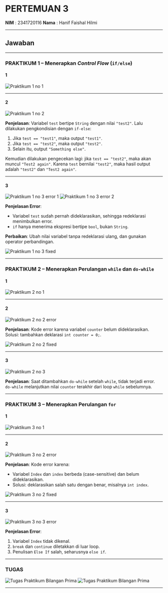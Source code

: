

# PERTEMUAN 3

**NIM**  : 2341720116
**Nama** : Hanif Faishal Hilmi

---

## Jawaban

---

### PRAKTIKUM 1 – Menerapkan *Control Flow* (`if/else`)

#### 1

![Praktikum 1 no 1](/image/P3_Praktikum1_1.png)

---

#### 2

![Praktikum 1 no 2](/image/P3_Praktikum1_2.png)

**Penjelasan**:
Variabel `test` bertipe `String` dengan nilai `"test2"`. Lalu dilakukan pengkondisian dengan `if-else`:

1. Jika `test == "test1"`, maka output `"test1"`.
2. Jika `test == "test2"`, maka output `"test2"`.
3. Selain itu, output `"Something else"`.

Kemudian dilakukan pengecekan lagi: jika `test == "test2"`, maka akan muncul `"Test2 again"`.
Karena `test` bernilai `"test2"`, maka hasil output adalah `"test2"` dan `"Test2 again"`.

---

#### 3

![Praktikum 1 no 3 error 1](/image/P3_Praktikum1_3.png)
![Praktikum 1 no 3 error 2](/image/P3_Praktikum1_4.png)

**Penjelasan Error**:

* Variabel `test` sudah pernah dideklarasikan, sehingga redeklarasi menimbulkan error.
* `if` hanya menerima ekspresi bertipe `bool`, bukan `String`.

**Perbaikan**:
Ubah nilai variabel tanpa redeklarasi ulang, dan gunakan operator perbandingan.

![Praktikum 1 no 3 fixed](/image/P3_Praktikum1_5.png)

---

### PRAKTIKUM 2 – Menerapkan Perulangan `while` dan `do-while`

#### 1

![Praktikum 2 no 1](/image/P3_Praktikum2_1.png)

---

#### 2

![Praktikum 2 no 2 error](/image/P3_Praktikum2_1.png)

**Penjelasan**:
Kode error karena variabel `counter` belum dideklarasikan. Solusi: tambahkan deklarasi `int counter = 0;`.

![Praktikum 2 no 2 fixed](/image/P3_Praktikum2_2.png)

---

#### 3

![Praktikum 2 no 3](/image/P3_Praktikum2_3.png)

**Penjelasan**:
Saat ditambahkan `do-while` setelah `while`, tidak terjadi error.
`do-while` melanjutkan nilai `counter` terakhir dari loop `while` sebelumnya.

---

### PRAKTIKUM 3 – Menerapkan Perulangan `for`

#### 1

![Praktikum 3 no 1](/image/P3_Praktikum3_1.png)

---

#### 2

![Praktikum 3 no 2 error](/image/P3_Praktikum3_1.png)

**Penjelasan**:
Kode error karena:

* Variabel `Index` dan `index` berbeda (case-sensitive) dan belum dideklarasikan.
* Solusi: deklarasikan salah satu dengan benar, misalnya `int index`.

![Praktikum 3 no 2 fixed](/image/P3_Praktikum3_2.png)

---

#### 3

![Praktikum 3 no 3 error](/image/P3_Praktikum3_3.png)

**Penjelasan Error**:

1. Variabel `Index` tidak dikenal.
2. `break` dan `continue` diletakkan di luar loop.
3. Penulisan `Else If` salah, seharusnya `else if`.

---

### TUGAS 


![Tugas Praktikum Bilangan Prima](/image/P3_Praktikum3_Tugas2.png)
![Tugas Praktikum Bilangan Prima](/image/P3_Praktikum3_Tugas3.png)

---
